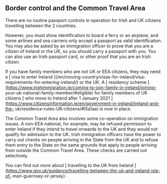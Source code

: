 ##  Border control and the Common Travel Area

There are no routine passport controls in operation for Irish and UK citizens
travelling between the 2 countries.

However, you must show identification to board a ferry or an airplane, and
some airlines and sea carriers only accept a passport as valid identification.
You may also be asked by an immigration officer to prove that you are a
citizen of Ireland or the UK, so you should carry a passport with you. You can
also use an Irish passport card, or other proof that you are an Irish citizen.

If you have family members who are not UK or EEA citizens, they may need a [
visa to enter Ireland ](/en/moving-country/visas-for-ireland/visa-
requirements-for-entering-ireland/) or the UK. A [ residency scheme
](https://www.irishimmigration.ie/coming-to-join-family-in-ireland/joining-
your-uk-national-family-member/#eligible) for family members of UK citizens [
who move to Ireland after 1 January 2021
](https://www.citizensinformation.ie/en/government-in-ireland/ireland-and-the-
uk/residence-rules-UK-citizens/#l5a1aa) is now in place.

The Common Travel Area also involves some co-operation on immigration issues.
A non-EEA national, for example, may be refused permission to enter Ireland if
they intend to travel onwards to the UK and they would not qualify for
admission to the UK. Irish immigration officers have the power to carry out
checks on people arriving in the State from the UK and to refuse them entry to
the State on the same grounds that apply to people arriving from outside the
Common Travel Area. These checks are carried out selectively.

You can find out more about [ travelling to the UK from Ireland
](https://www.gov.uk/guidance/travelling-between-the-uk-and-ireland-isle-of-
man-guernsey-or-jersey) .
